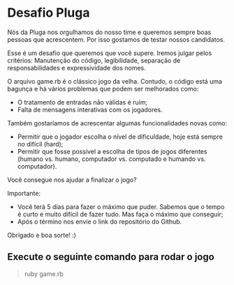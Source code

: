 # Desafio Pluga

Nós da Pluga nos orgulhamos do nosso time e queremos sempre boas pessoas que acrescentem. Por isso gostamos de testar nossos candidatos.

Esse é um desafio que queremos que você supere. Iremos julgar pelos critérios: Manutenção do código, legibilidade, separação de responsabilidades e expressividade dos nomes.

O arquivo game.rb é o clássico jogo da velha. Contudo, o código está uma bagunça e há vários problemas que podem ser melhorados como:

 - O tratamento de entradas não válidas é ruim;
 - Falta de mensagens interativas com os jogadores.

Também gostaríamos de acrescentar algumas funcionalidades novas como:

 - Permitir que o jogador escolha o nível de dificuldade, hoje está sempre no difícil (hard);
 - Permitir que fosse possível a escolha de tipos de jogos diferentes (humano vs. humano, computador vs. computado e humando vs. computador).

Você consegue nos ajudar a finalizar o jogo?

Importante:

 - Você terá 5 dias para fazer o máximo que puder. Sabemos que o tempo é curto e muito difícil de fazer tudo. Mas faça o máximo que conseguir;
 - Após o término nos envie o link do repositório do Github.

Obrigado e boa sorte! :)


## Execute o seguinte comando para rodar o jogo

> ruby game.rb
